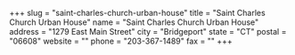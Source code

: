 +++
slug = "saint-charles-church-urban-house"
title = "Saint Charles Church Urban House"
name = "Saint Charles Church Urban House"
address = "1279 East Main Street"
city = "Bridgeport"
state = "CT"
postal = "06608"
website = ""
phone = "203-367-1489"
fax = ""
+++
